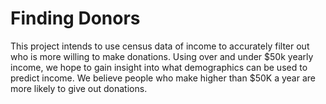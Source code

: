 # Finding Donors
This project intends to use census data of income to accurately filter out who is more willing to make donations. Using over and under $50k yearly income, we hope to gain insight into what demographics can be used to predict income. We believe people who make higher than $50K a year are more likely to give out donations. 
 


